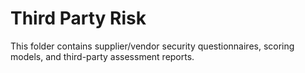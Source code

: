 # Third Party Risk
This folder contains supplier/vendor security questionnaires, scoring models, and third-party assessment reports.
